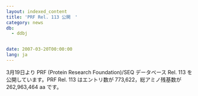 ```yaml
---
layout: indexed_content
title: 'PRF Rel. 113 公開　'
category: news
db:
  - ddbj


date: 2007-03-20T00:00:00
lang: ja
---
```


3月19日より PRF (Protein Research Foundation)/SEQ データベース Rel. 113 を公開しています。PRF Rel. 113 はエントリ数が 773,622，総アミノ残基数が 262,963,464 aa です。
